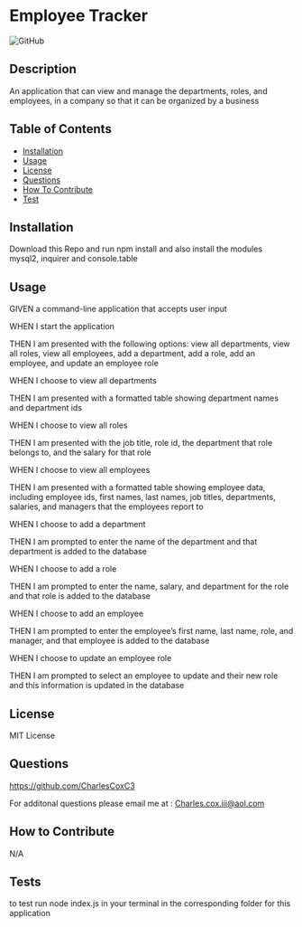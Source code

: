 # Employee Tracker

![GitHub](https://img.shields.io/github/license/CharlesCoxC3/Employee-Tracker)

## Description

An application that can view and manage the departments, roles, and employees, in a company so that it can be organized by a business

## Table of Contents

- [Installation](#installation)
- [Usage](#usage)
- [License](#license)
- [Questions](#questions)
- [How To Contribute](#contributions)
- [Test](#tests)

## Installation

Download this Repo and run npm install and  also install the modules mysql2, inquirer and console.table 

## Usage

GIVEN a command-line application that accepts user input

WHEN I start the application

THEN I am presented with the following options: view all departments, view all roles, view all employees, add a department, add a role, add an employee, and update an employee role

WHEN I choose to view all departments

THEN I am presented with a formatted table showing department names and department ids

WHEN I choose to view all roles

THEN I am presented with the job title, role id, the department that role belongs to, and the salary for that role

WHEN I choose to view all employees

THEN I am presented with a formatted table showing employee data, including employee ids, first names, last names, job titles, departments, salaries, and managers that the employees report to

WHEN I choose to add a department

THEN I am prompted to enter the name of the department and that department is added to the database

WHEN I choose to add a role

THEN I am prompted to enter the name, salary, and department for the role and that role is added to the database

WHEN I choose to add an employee

THEN I am prompted to enter the employee’s first name, last name, role, and manager, and that employee is added to the database

WHEN I choose to update an employee role

THEN I am prompted to select an employee to update and their new role and this information is updated in the database

## License

MIT License

## Questions

https://github.com/CharlesCoxC3

For additonal questions please email me at : Charles.cox.iii@aol.com

## How to Contribute

N/A

## Tests

to test run node index.js in your terminal in the corresponding folder for this application
